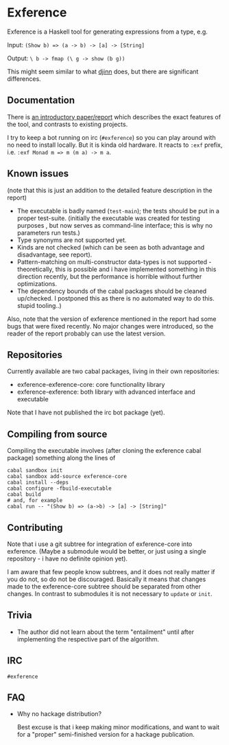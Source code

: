 # Exference

Exference is a Haskell tool for generating expressions from a type, e.g.

Input: `(Show b) => (a -> b) -> [a] -> [String]`

Output: `\ b -> fmap (\ g -> show (b g))`

This might seem similar to what [djinn](https://hackage.haskell.org/package/djinn)
does, but there are significant differences.

## Documentation

There is [an introductory paper/report](https://github.com/lspitzner/exference/raw/master/exference.pdf)
which describes the exact features of the tool, and contrasts to existing projects.

I try to keep a bot running on irc (`#exference`) so you can play around
with no need to install locally. But it is kinda old hardware.
It reacts to `:exf` prefix, i.e. `:exf Monad m => m (m a) -> m a`.

## Known issues

  (note that this is just an addition to the detailed feature description in the report)

- The executable is badly named (`test-main`);
  the tests should be put in a proper test-suite.
  (initially the executable was created for testing purposes
  , but now serves as command-line interface;
  this is why no parameters run tests.)
- Type synonyms are not supported yet.
- Kinds are not checked (which can be seen as both advantage and disadvantage, see report).
- Pattern-matching on multi-constructor data-types is not supported - theoretically,
  this is possible and i have implemented something in this direction recently, but
  the performance is horrible without further optimizations.
- The dependency bounds of the cabal packages should be cleaned up/checked.
  I postponed this as there is no automated way to do this. stupid tooling..)

Also, note that the version of exference mentioned in the report had some bugs
that were fixed recently. No major changes were introduced, so the reader of the
report probably can use the latest version.

## Repositories

Currently available are two cabal packages, living in their own repositories:
- exference-exference-core: core functionality library
- exference-exference: both library with advanced interface and executable

Note that I have not published the irc bot package (yet).

## Compiling from source

Compiling the executable involves (after cloning the exference cabal package)
something along the lines of

~~~~
cabal sandbox init
cabal sandbox add-source exference-core
cabal install --deps
cabal configure -fbuild-executable
cabal build
# and, for example
cabal run -- "(Show b) => (a->b) -> [a] -> [String]"
~~~~

## Contributing

Note that i use a git subtree for integration of exference-core into exference.
(Maybe a submodule would be better, or just using a single repository -
i have no definite opinion yet). 

I am aware that few people know subtrees, and it does not really matter if
you do not, so do not be discouraged. Basically it means that changes
made to the exference-core subtree should be separated from other changes.
In contrast to submodules it is not necessary to `update` or `init`.

## Trivia

* The author did not learn about the term "entailment" until after implementing
  the respective part of the algorithm.

## IRC

`#exference`

## FAQ

- Why no hackage distribution?

    Best excuse is that i keep making minor modifications, and want to wait
    for a "proper" semi-finished version for a hackage publication.
